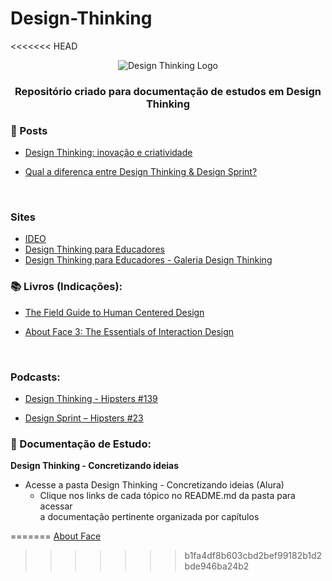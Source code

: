 # Design-Thinking

<<<<<<< HEAD
<div align="center">
 
 ![Design Thinking Logo](Scrum%20-%20Agilidade%20em%20seu%20projeto/imagens/scrum-1.png)

 ### Repositório criado para documentação de estudos em Design Thinking
  
</div>


### 📰 Posts

+ [Design Thinking: inovação e criatividade](https://www.alura.com.br/artigos/design-thinking-inovacao-criatividade)

+ [Qual a diferença entre Design Thinking & Design Sprint?](https://medium.com/skillsweb/qual-a-diferen%C3%A7a-entre-design-thinking-design-sprint-a00de4cfe4e3)

<br>

### Sites

+ [IDEO](https://www.ideo.com/work)
+ [Design Thinking para Educadores](https://www.dtparaeducadores.org.br/site/)
+ [Design Thinking para Educadores - Galeria Design Thinking](https://www.dtparaeducadores.org.br/site/galeria-design-thinking/)


### 📚  Livros (Indicações): 
 
+ [The Field Guide to Human Centered Design](https://www.designkit.org//resources/1)

+ [About Face 3: The Essentials of Interaction Design](https://www.goodreads.com/book/show/289062.About_Face_3)

<br>

### Podcasts: 

+ [Design Thinking - Hipsters #139](https://cursos.alura.com.br/hipsterstech-design-thinking-hipsters-139-a442)

+ [Design Sprint – Hipsters #23](https://hipsters.tech/design-sprint-hipsters-23/)


### 📝 Documentação de Estudo:

**Design Thinking - Concretizando ideias**

+ Acesse a pasta Design Thinking - Concretizando ideias (Alura)  
  + Clique nos links de cada tópico no README.md da pasta para acessar<br> a documentação pertinente organizada por capítulos


=======
[About Face](https://www.goodreads.com/book/show/289062.About_Face_3)
>>>>>>> b1fa4df8b603cbd2bef99182b1d2bde946ba24b2
